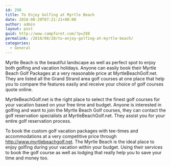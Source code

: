 ```yaml
---
id: 298
title: To Enjoy Golfing at Myrtle Beach
date: 2010-08-20T07:21:21+00:00
author: admin
layout: post
guid: http://www.campforet.com/?p=298
permalink: /2010/08/20/to-enjoy-golfing-at-myrtle-beach/
categories:
  - General
---
```

Myrtle Beach is the beautiful landscape as well as perfect spot to enjoy both golfing and vacation holidays. Anyone can easily book their Myrtle Beach Golf Packages at a very reasonable price at MyrtleBeachGolf.net. They are listed all the Grand Strand area golf courses at one place that help you to compare the features easily and receive your choice of golf courses quote online.

MyrtleBeachGolf.net is the right place to select the finest golf courses for your vacation based on your free time and budget. Anyone is interested in golfing and want to join the Myrtle Beach Golf courses, they can contact the golf reservation specialists at MyrtleBeachGolf.net. They assist you for your entire golf reservation process.

To book the custom golf vacation packages with tee-times and accommodations at a very competitive price through http://www.myrtlebeachgolf.net. The Myrtle Beach is the ideal place to enjoy golfing during your vacation within your budget. Using their services to book the golf course as well as lodging that really help you to save your time and money too.